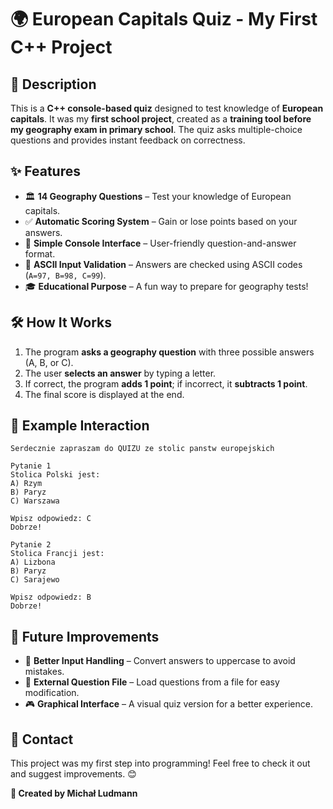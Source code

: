 # 🌍 European Capitals Quiz - My First C++ Project

## 📌 Description
This is a **C++ console-based quiz** designed to test knowledge of **European capitals**. It was my **first school project**, created as a **training tool before my geography exam in primary school**. The quiz asks multiple-choice questions and provides instant feedback on correctness.

## ✨ Features
- 🏛️ **14 Geography Questions** – Test your knowledge of European capitals.
- ✅ **Automatic Scoring System** – Gain or lose points based on your answers.
- 🔄 **Simple Console Interface** – User-friendly question-and-answer format.
- 🔢 **ASCII Input Validation** – Answers are checked using ASCII codes (`A=97, B=98, C=99`).
- 🎓 **Educational Purpose** – A fun way to prepare for geography tests!

## 🛠️ How It Works
1. The program **asks a geography question** with three possible answers (A, B, or C).
2. The user **selects an answer** by typing a letter.
3. If correct, the program **adds 1 point**; if incorrect, it **subtracts 1 point**.
4. The final score is displayed at the end.

## 📂 Example Interaction
```
Serdecznie zapraszam do QUIZU ze stolic panstw europejskich

Pytanie 1
Stolica Polski jest:
A) Rzym
B) Paryz
C) Warszawa

Wpisz odpowiedz: C
Dobrze!

Pytanie 2
Stolica Francji jest:
A) Lizbona
B) Paryz
C) Sarajewo

Wpisz odpowiedz: B
Dobrze!
```

## 🚀 Future Improvements
- 📝 **Better Input Handling** – Convert answers to uppercase to avoid mistakes.
- 📂 **External Question File** – Load questions from a file for easy modification.
- 🎮 **Graphical Interface** – A visual quiz version for a better experience.

## 📧 Contact
This project was my first step into programming! Feel free to check it out and suggest improvements. 😊

**🔹 Created by Michał Ludmann**
